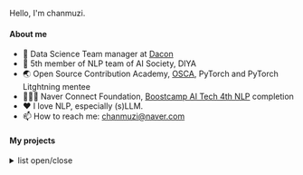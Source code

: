 Hello, I'm chanmuzi.  



#### About me
- 💼 Data Science Team manager at [Dacon](https://dacon.io/)
- 🤖 5th member of NLP team of AI Society, DIYA
- 🌏 Open Source Contribution Academy, [OSCA](https://www.contribution.ac/), PyTorch and PyTorch Litghtning mentee
- 🧑🏻‍💻 Naver Connect Foundation, [Boostcamp AI Tech 4th NLP](https://boostcamp.connect.or.kr/program_ai.html) completion
- ❤️ I love NLP, especially (s)LLM.
- 📫 How to reach me: chanmuzi@naver.com

#### My projects
<details>
<summary>list open/close</summary>
<div markdown="1">
  
1. ***Visual Question Answering(VQA)*** - 2023.07
- regression, multi-modal task
- English data
- Dacon's competition
- design and operate the competition (as manager)

2. ***AI generated Image Classification*** - 2023.06
- binary classification
- AI-connect's competition
- indivisual participation

3. ***ChatGPT Prompt Engineering*** - 2023.04
- NLP, multi-classification task
- English data
- Dacon's competition
- indivisual participation

4. ***Document Visual Question Answering(DocVQA)*** - 2022.01
- multi-modal QA task
- English data
- corporate associated project with Upstage
- Naver Connect Foundation, Boostcamp AI Tech 4th NLP track
  
5. ***Open Domain Question Answering(ODQA)*** - 2022.12
- Korean data
- Naver Connect Foundation, Boostcamp AI Tech 4th NLP track

6. ***Korean Law Dataset Build for Relation Extractoin*** - 2022.11
- Dataset build project
- Korean law data
- Naver Connect Foundation, Boostcamp AI Tech 4th NLP track

7. ***Relation Extraction(RE), classification*** - 2022.10
- multi-classification task
- Korean data
- Naver Connect Foundation, Boostcamp AI Tech 4th NLP track

7. ***Semantic Text Similarity(STS)*** - 2022.10
- regression task
- Korean data
- Naver Connect Foundation Boostcamp AI Tech 4th NLP track

</div>
</details>







<!-- [![Solved.ac Profile](http://mazassumnida.wtf/api/v2/generate_badge?boj=chanmuzi)](https://solved.ac/chanmzui/)

![Chanmuzi's GitHub stats](https://github-readme-stats.vercel.app/api?username=Chanmuzi&show_icons=true&theme=dark)
 -->

<!-- # Skills
![Python](https://img.shields.io/badge/Python-3776AB.svg?&style=for-the-badge&logo=Python&logoColor=white)
![Ananconda](https://img.shields.io/badge/Anaconda-44A833?style=for-the-badge&logo=Anaconda&logoColor=white)
![Visual Studio Code](https://img.shields.io/badge/Visual%20Studio%20Code-007ACC.svg?&style=for-the-badge&logo=Visual%20Studio%20Code&logoColor=white)
![iTerm2](https://img.shields.io/badge/iTerm2-000000?style=for-the-badge&logo=iTerm2&logoColor=white)

![NumPy](https://img.shields.io/badge/NumPy-013243?style=for-the-badge&logo=NumPy&logoColor=white)
![pandas](https://img.shields.io/badge/Pandas-150458?style=for-the-badge&logo=pandas&logoColor=white)
![PyTorch](https://img.shields.io/badge/PyTorch-EE4C2C?style=for-the-badge&logo=PyTorch&logoColor=white)
![Jupyter](https://img.shields.io/badge/Jupyter-F37626?style=for-the-badge&logo=Jupyter&logoColor=white)
![Google Colab](https://img.shields.io/badge/Google%20Colab-F37626?style=for-the-badge&logo=Google%20Colab&logoColor=white)

![GitHub](https://img.shields.io/badge/GitHub-181717?style=for-the-badge&logo=GitHub&logoColor=white)
![Notion](https://img.shields.io/badge/Notion-000000?style=for-the-badge&logo=Notion&logoColor=white)
![Tistory](https://img.shields.io/badge/Tistory-000000?style=for-the-badge&logo=Tistory&logoColor=white)
![Slack](https://img.shields.io/badge/Slack-4A154B?style=for-the-badge&logo=Slack&logoColor=white)
![Discord](https://img.shields.io/badge/Discord-5865F2?style=for-the-badge&logo=Discord&logoColor=white) -->




<!-- **Chanmuzi/Chanmuzi** is a ✨ _special_ ✨ repository because its `README.md` (this file) appears on your GitHub profile.

Here are some ideas to get you started:

- 🔭 I’m currently working on ...
- 🌱 I’m currently learning ...
- 👯 I’m looking to collaborate on ...
- 🤔 I’m looking for help with ...
- 💬 Ask me about ...
- 📫 How to reach me: ...
- 😄 Pronouns: ...
- ⚡ Fun fact: ... -->

